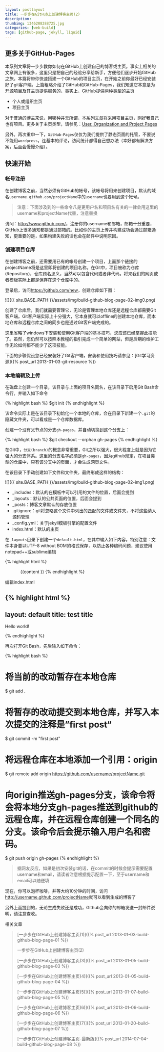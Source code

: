 ```yaml
---
layout: postlayout
title: 一步步在GitHub上创建博客主页(2)
description: 
thumbimg: 1346208288725.jpg
categories: [web-build]
tags: [github-page, jekyll, liquid]
---
```


## 更多关于GitHub-Pages ##
本系列文章将一步步教你如何在GitHub上创建自己的博客或主页，事实上相关的文章网上有很多，这里只是把自己的经验分享给新手，方便他们逐步开始GitHub之旅。本篇将带你快速搭建一个GitHub的项目主页，在开始之前你最好已经安装好了git客户端。上篇粗略介绍了GitHub和GitHub-Pages，我们知道它本意是为开源项目及其主页提供服务的，事实上，GitHub提供两种类型的主页

- 个人或组织主页
- 项目主页

对于普通的博主来说，用哪种并无所谓，本系列文章将采用项目主页，刚好我自己也有项目。更多关于主页类型，请参见：[User, Organization and Project Pages](https://help.github.com/articles/user-organization-and-project-pages)

另外，再次重申一下，`GitHub-Pages`仅仅为我们提供了静态页面的托管，不要说不能用`wordpress`，连基本的评论，访问统计都得自己想办法（幸好都有解决方案，后面会慢慢介绍）。


## 快速开始 ##

### 帐号注册 ###

在创建博客之前，当然必须有GitHub的帐号，该帐号将用来创建项目，默认的域名`username.github.com/projectName`中的`username`也要用到这个帐号。

> 注意：下面涉及到的一些命令凡是更用户名和项目名有关的一律会用这里的username和projectName代替，注意替换

访问：<http://www.github.com/>，注册你的username和邮箱，邮箱十分重要，GitHub上很多通知都是通过邮箱的。比如你的主页上传并构建成功会通过邮箱通知，更重要的是，如果构建失败的话也会在邮件中说明原因。


### 创建项目仓库 ###

在创建博客之前，还需要用已有的帐号创建一个项目，上面那个链接的projectName将是这里即将创建的项目名称。在Git中，项目被称为仓库(Repository)，仓库顾名思义，当然可以包含代码或者非代码。将来我们的网页或者模板实际上都是保存在这个仓库中的。

登录后，访问<https://github.com/new>，创建仓库如下图：

![]({{ site.BASE_PATH }}/assets/img/build-github-blog-page-02-img0.png)


创建了仓库后，我们就需要管理它，无论是管理本地仓库还是远程仓库都需要Git客户端。Git客户端实际上十分强大，它本身就可以offline的创建本地仓库，而本地仓库和远程仓库之间的同步也是通过Git客户端完成的。

这里省略了windows下安装和使用Git客户端的基本技巧，您应该已经掌握此技能了。虽然，您仍然可以按照本教程的指引完成一个简单的网站，但是后期的维护工作无论如何都不能少了这项技能。

下面的步骤假设您已经安装好了Git客户端，安装和使用技巧请参见：[Git学习资源]({% post_url 2013-01-03-git-resource %})

 
### 本地编辑及上传 ###

在磁盘上创建一个目录，该目录与上面的项目名同名，在该目录下启用Git Bash命令行，并输入如下命令

{% highlight bash %}
$git init
{% endhighlight %}

该命令实际上是在该目录下初始化一个本地的仓库，会在目录下新建一个`.git`的隐藏文件夹，可以看成是一个仓库数据库。

创建一个没有父节点的分支`gh-pages`，并自动切换到这个分支上：

{% highlight bash %}
$git checkout --orphan gh-pages
{% endhighlight %}

在Git中，`分支(branch)`的概念非常重要，Git之所以强大，很大程度上就是因为它强大的分支体系。这里的分支名字必须是`gh-pages`，因为github规定，在项目类型的仓库中，只有该分支中的页面，才会生成网页文件。


在该目录下手动创建如下文件和文件夹，最终形成这样的结构：

![]({{ site.BASE_PATH }}/assets/img/build-github-blog-page-02-img1.png)

- _includes：默认的在模板中可以引用的文件的位置，后面会提到
- _layouts：默认的公共页面的位置，后面会提到
- _posts：博客文章默认的存放位置
- .gitignore：git将忽略这个文件中列出的匹配的文件或文件夹，不将这些纳入源码管理
- _config.yml：关于jekyll模板引擎的配置文件
- index.html：默认的主页

在`_layouts`目录下创建一个`default.html`，在其中输入如下内容，特别注意：文件本身要以UTF-8 without BOM的格式保存，以防止各种编码问题，建议使用notepad++或sublime编辑

{% highlight html %}
<!DOCTYPE html>
<html>
<head>
　<meta http-equiv="content-type" content="text/html; charset=utf-8" />
　<title>一步步在GitHub上创建博客主页(2)</title>
</head>
<body>
　{{content }}
</body>
</html>
{% endhighlight %}


编辑index.html

{% highlight html %}
---
layout: default
title: test title
---
<p>Hello world!</p>
{% endhighlight %}

再次打开Git Bash，先后输入如下命令：

{% highlight bash %}
# 将当前的改动暂存在本地仓库
$ git add .
# 将暂存的改动提交到本地仓库，并写入本次提交的注释是”first post“
$ git commit -m "first post"
# 将远程仓库在本地添加一个引用：origin
$ git remote add origin https://github.com/username/projectName.git
# 向origin推送gh-pages分支，该命令将会将本地分支gh-pages推送到github的远程仓库，并在远程仓库创建一个同名的分支。该命令后会提示输入用户名和密码。
$ git push origin gh-pages
{% endhighlight %}

> 据网友反应，如果是初次安装git的话，在commit的时候会提示需要配置username和email，请读者注意根据提示配置一下，至于username和email可以随便填

现在，你可以泡杯咖啡，并等大约10分钟的时间，访问<http://username.github.com/projectName>就可以看到生成的博客了

另外上面提到的，无论生成失败还是成功，Github会向你的邮箱发送一封邮件说明，请注意查收。

相关文章

> [一步步在GitHub上创建博客主页(1)]({% post_url 2013-01-03-build-github-blog-page-01 %})
>
> 一步步在GitHub上创建博客主页(2)
> 
> [一步步在GitHub上创建博客主页(3)]({% post_url 2013-01-05-build-github-blog-page-03 %})
>
> [一步步在GitHub上创建博客主页(4)]({% post_url 2013-01-05-build-github-blog-page-04 %})
>
> [一步步在GitHub上创建博客主页(5)]({% post_url 2013-01-07-build-github-blog-page-05 %})
> 
> [一步步在GitHub上创建博客主页(6)]({% post_url 2013-01-09-build-github-blog-page-06 %})
> 
> [一步步在GitHub上创建博客主页(7)]({% post_url 2013-01-20-build-github-blog-page-07 %})
> 
> [一步步在GitHub上创建博客主页-最新版]({% post_url 2014-07-04-build-github-blog-page-08 %})